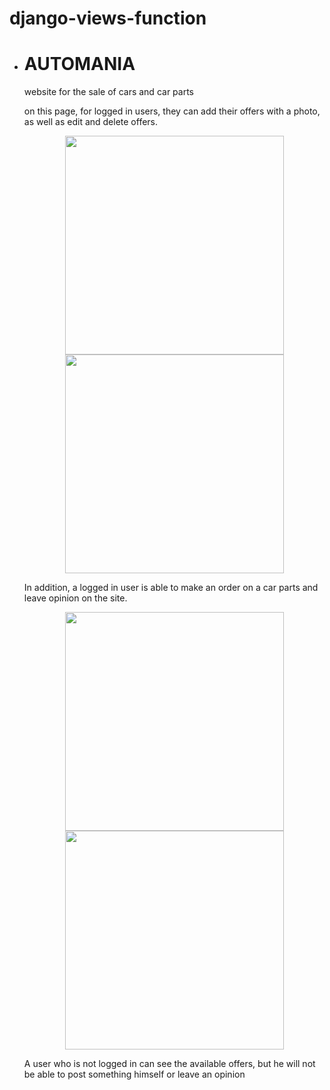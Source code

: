 # django-views-function
<ul><li><strong><h1>AUTOMANIA</h1></strong></li>
<p>website for the sale of cars and car parts</p>
<p>on this page, for logged in users, they can add their offers with a photo, as well as edit and delete offers.</p>
  <p align="center">
  <img src="https://user-images.githubusercontent.com/97242088/172058892-b260e43e-235d-4978-9b4e-c8a88d3851ab.png" width="350" >
    
  <img src="https://user-images.githubusercontent.com/97242088/172058900-391ffbcf-cec9-4db4-af88-50ec1b854744.png" width="350" >
    
</p>
<p>In addition, a logged in user is able to make an order on a car parts and leave opinion on the site. </p> 
  <p align="center">
    
  <img src="https://user-images.githubusercontent.com/97242088/172058911-50fe82c8-4b25-419c-a3e4-f598cfd67ad1.png" width="350">
    
  <img src="https://user-images.githubusercontent.com/97242088/172058927-67b15e0e-1d8e-4f8a-9772-f255e59dc913.png" width="350">
    
</p>
<p>A user who is not logged in can see the available offers, but he will not be able to post something himself or leave an opinion</p>

</ul>

